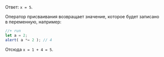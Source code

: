Ответ: `x = 5`.

Оператор присваивания возвращает значение, которое будет записано в переменную, например:

```js
//+ run
let a = 2;
alert( a *= 2 ); // 4
```

Отсюда `x = 1 + 4 = 5`.
